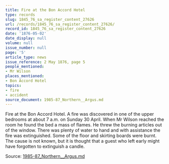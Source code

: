 ```yaml
---
title: Fire at the Bon Accord Hotel
type: records
slug: 1845_76_sa_register_content_27626
url: /records/1845_76_sa_register_content_27626/
record_id: 1845_76_sa_register_content_27626
date: '1876-05-02'
date_display: null
volume: null
issue_number: null
page: '5'
article_type: news
issue_reference: 2 May 1876, page 5
people_mentioned:
- Mr Wilson
places_mentioned:
- Bon Accord Hotel
topics:
- fire
- accident
source_document: 1985-87_Northern__Argus.md
---
```


Fire at the Bon Accord Hotel.  A fire was discovered in one of the upper bedrooms at about 7 a.m. on Sunday 30 April.  When Mr Wilson reached the room he found the bed a mass of flames.  He threw the burning articles out of the window.  There was plenty of water to hand and with assistance the fire was extinguished.  Some of the floor and skirting boards were burnt.  The cause is not known, but it is thought that a guest who left early might have forgotten to extinguish a candle.

Source: [1985-87_Northern__Argus.md](/downloads/markdown/1985-87_Northern__Argus.md)
